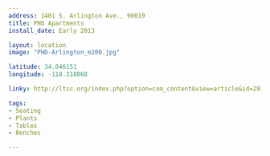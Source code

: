 ```yaml
---
address: 1401 S. Arlington Ave., 90019  
title: PHD Apartments
install_date: Early 2013

layout: location
image: "PHD-Arlington_m200.jpg"

latitude: 34.046151
longitude: -118.318068

linky: http://ltsc.org/index.php?option=com_content&view=article&id=291

tags:	
- Seating
- Plants
- Tables
- Benches

---
```

